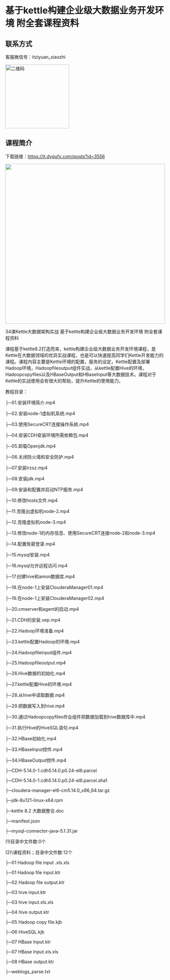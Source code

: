 # 基于kettle构建企业级大数据业务开发环境 附全套课程资料

## 联系方式

客服微信号：itziyuan_xiaozhi

<img src="https://ziyuanyun.oss-cn-guangzhou.aliyuncs.com/common/20240614073449/666b82192834a.jpg" width="200" height="200" alt="二维码">

## 课程简介

下载链接：https://it.dyqufx.com/posts?id=3556

<img src="https://ziyuanyun.oss-cn-guangzhou.aliyuncs.com/yun/20240515185222/664493e6dce1b.jpg" width="500" alt="">

  

 34课Kettle大数据架构实战 基于kettle构建企业级大数据业务开发环境 附全套课程资料

 课程基于kettle8.2打造而来，kettle构建企业级大数据业务开发环境课程，是Kettle在大数据领域的优异实战课程，也是可以快速提高同学们Kettle开发能力的课程。课程内容主要是Kettle环境的配置，服务的设定，Kettle配置及部署Hadoop环境，Hadoopfileoutput组件实战，从kettle配置Hive的环境，Hadoopcopyfiles以及HBaseOutput和HBaseInput等大数据技术。课程对于Kettle的实战使用会有很大的帮助，提升Kettle的使用能力。

 教程目录：

 ├─01.安装环境简介.mp4

 ├─02.安装node-1虚拟机系统.mp4

 ├─03.使用SecureCRT连接操作系统.mp4

 ├─04.安装CDH安装环境所需依赖包.mp4

 ├─05.卸载Openjdk.mp4

 ├─06.关闭防火墙和安全防护.mp4

 ├─07.安装lrzsz.mp4

 ├─08.安装jdk.mp4

 ├─09.安装和配置并启动NTP服务.mp4

 ├─10.修改hosts文件.mp4

 ├─11.克隆出虚拟机node-2.mp4

 ├─12.克隆虚拟机node-3.mp4

 ├─13.修改node-1的内存信息、使用SecureCRT连接node-2和node-3.mp4

 ├─14.配置免密登录.mp4

 ├─15.mysql安装.mp4

 ├─16.mysql允许远程访问.mp4

 ├─17.创建hive和amon数据库.mp4

 ├─18.在node-1上安装ClouderaManager01.mp4

 ├─19.在node-1上安装ClouderaManager02.mp4

 ├─20.cmserver和agent的启动.mp4

 ├─21.CDH的安装.vep.mp4

 ├─22.Hadoop环境准备.mp4

 ├─23.kettle配置Hadoop的环境.mp4

 ├─24.Hadoopfileinput组件.mp4

 ├─25.Hadoopfileoutput.mp4

 ├─26.Hive数据的初始化.mp4

 ├─27.kettle配置Hive的环境.mp4

 ├─28.从hive中读取数据.mp4

 ├─29.把数据写入到hive.mp4

 ├─30.通过Hadoopcopyfiles作业组件把数据加载到hive数据库中.mp4

 ├─31.执行Hive的HiveSQL语句.mp4

 ├─32.HBase初始化.mp4

 ├─33.HBaseInput控件.mp4

 ├─34.HBaseOutput控件.mp4

 ├─CDH-5.14.0-1.cdh5.14.0.p0.24-el6.parcel

 ├─CDH-5.14.0-1.cdh5.14.0.p0.24-el6.parcel.sha1

 ├─cloudera-manager-el6-cm5.14.0_x86_64.tar.gz

 ├─jdk-8u121-linux-x64.rpm

 ├─kettle 8.2 大数据整合.doc

 ├─manifest.json

 ├─mysql-connector-java-5.1.31.jar

 (1)目录中文件数:0个

 (2)\课程资料；目录中文件数:12个

 ├─01 Hadoop file input .xls.xls

 ├─01 Hadoop file input.ktr

 ├─02 Hadoop file output.ktr

 ├─03 hive input.ktr

 ├─03 hive input.xls.xls

 ├─04 hive output.ktr

 ├─05 Hadoop copy file.kjb

 ├─06 HiveSQL.kjb

 ├─07 HBase Input.ktr

 ├─07 HBase Input.xls.xls

 ├─08 HBase output.ktr

 ├─weblogs_parse.txt

  